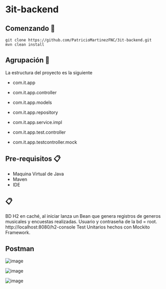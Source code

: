 # 3it-backend

## Comenzando 🚀

```
git clone https://github.com/PatricioMartinezFNC/3it-backend.git
mvn clean install
```

## Agrupación 🚀
La estructura del proyecto es la siguiente

- com.it.app
- com.it.app.controller
- com.it.app.models
- com.it.app.repository
- com.it.app.service.impl

- com.it.app.test.controller
- com.it.app.testcontroller.mock

## Pre-requisitos 📋

- Maquina Virtual de Java
- Maven
- IDE

## 📋
BD H2 en caché, al iniciar lanza un Bean que genera registros de generos musicales y encuestas realizadas.
Usuario y contraseña de la bd = root.
http://localhost:8080/h2-console
Test Unitarios hechos con Mockito Framework.


## Postman


![image](https://user-images.githubusercontent.com/73911643/120029625-5970ec00-bfc4-11eb-8c93-802d7bfc4280.png)

![image](https://user-images.githubusercontent.com/73911643/120029654-6261bd80-bfc4-11eb-9050-5d911991c451.png)

![image](https://user-images.githubusercontent.com/73911643/120029685-6c83bc00-bfc4-11eb-908d-08ed92ac7b4c.png)


